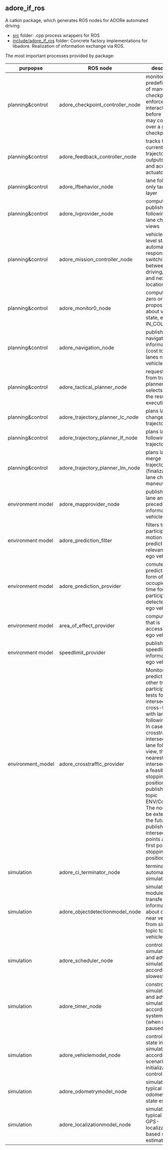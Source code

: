 <!--
********************************************************************************
* Copyright (C) 2017-2020 German Aerospace Center (DLR). 
* Eclipse ADORe, Automated Driving Open Research https://eclipse.org/adore
*
* This program and the accompanying materials are made available under the 
* terms of the Eclipse Public License 2.0 which is available at
* http://www.eclipse.org/legal/epl-2.0.
*
* SPDX-License-Identifier: EPL-2.0 
*
* Contributors: 
*   Daniel Heß 
********************************************************************************
-->

## adore_if_ros
A catkin package, which generates ROS nodes for ADORe automated driving
- [src](src) folder: .cpp process wrappers for ROS
- [include/adore_if_ros](include/adore_if_ros) folder: Concrete factory implementations for libadore. Realization of information exchange via ROS.

The most important processes provided by package:

| purpopse                  | ROS node                  | description                                                      |
| ------------------------- | ------------------------- | ---------------------------------------------------------------- |
| planning&control | adore_checkpoint_controller_node | monitors a predefined list of manual checkpoints and enforces driver interaction before vehicle may continue over a given checkpoint|
| planning&control | adore_feedback_controller_node | tracks the current trajectory and outputs steering and acceleration actuator values|
| planning&control | adore_lfbehavior_node | lane following only tactical layer |
| planning&control | adore_lvprovider_node | computes and publishes lane following and lane change views |
| planning&control | adore_mission_controller_node | vehicle's top level state automaton responsible for switching between driving/parking and next goal location |
| planning&control | adore_monitor0_node | computes some zero order logic propositions about vehicle state, e.g. IN_COLLISION|
| planning&control | adore_navigation_node | publishes navigation information (cost to go) for lanes near vehicle |
| planning&control | adore_tactical_planner_node | requests plans from trajectory planners and selects one of the results for execution|
| planning&control | adore_trajectory_planner_lc_node | plans lane change trajectories |
| planning&control | adore_trajectory_planner_lf_node | plans lane following trajectories |
| planning&control | adore_trajectory_planner_lm_node | plans lane merge trajectories (finalization of lane change maneuver) |
| environment model | adore_mapprovider_node | publishes static lane and precedence information near vehicle |
| environment model | adore_prediction_filter | filters traffic participant motion predictions for relevance to the ego vehicle|
| environment model | adore_prediction_provider | comutes motion predictions in form of occupied space time for traffic participants detected near ego vehicle|
| environment model | area_of_effect_provider | computes area that is accessible to ego vehicle |
| environment model | speedlimit_provider | publishes speedlimit information near ego vehicle |
| environment_model | adore_crosstraffic_provider | Monitors prediction of other traffic participants and tests for intersection of cross-traffic with lane following view. In case of crosstraffic intersecting the lane following view, the nearest intersection with a feasible stopping position is published on the topic ENV/ConflictSet. The node may be extended in the future to publish also all intersection points after the first potential stopping position. |
| simulation | adore_ci_terminator_node | terminates an automatic simulation |
| simulation | adore_objectdetectionmodel_node| simulation module, which transfers information about objects near vehicle from simulation topic to ego vehicle topic|
| simulation | adore_scheduler_node| controls simulation time and advances simulation time according to slowest process|
| simulation | adore_timer_node | constrols simulation time and advances simulation time according to system time (when not paused) |
| simulation | adore_vehiclemodel_node | controls vehicle state in simulation according to scenario initialization and control inputs|
| simulation | adore_odometrymodel_node | simulates typical errors for odometry based state estimates |
| simulation | adore_localizationmodel_node | simulates typical errors for GPS-localization based state estimates |

